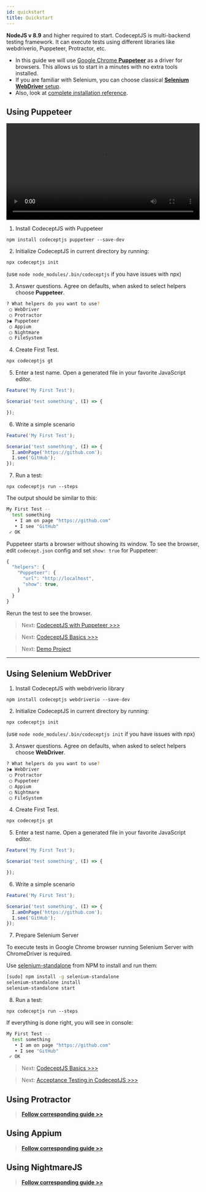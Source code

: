 ```yaml
---
id: quickstart
title: Quickstart
---
```


**NodeJS v 8.9** and higher required to start.
CodeceptJS is multi-backend testing framework. It can execute tests using different libraries like webdriverio, Puppeteer, Protractor, etc.

* In this guide we will use [Google Chrome **Puppeteer**](https://github.com/GoogleChrome/puppeteer) as a driver for browsers. This allows us to start in a minutes with no extra tools installed.
* If you are familiar with Selenium, you can choose classical [**Selenium WebDriver** setup](#using-selenium-webdriver).
* Also, look at [complete installation reference](https://codecept.io/installation/).


## Using Puppeteer


<video onclick="this.paused ? this.play() : this.pause();" src="/img/codeceptjs-install.mp4" style="width: 100%" controls></video>


1) Install CodeceptJS with Puppeteer

```
npm install codeceptjs puppeteer --save-dev
```


2) Initialize CodeceptJS in current directory by running:

```sh
npx codeceptjs init
```

(use `node node_modules/.bin/codeceptjs` if you have issues with npx)

3) Answer questions. Agree on defaults, when asked to select helpers choose **Puppeteer**.

```sh
? What helpers do you want to use?
 ◯ WebDriver
 ◯ Protractor
❯◉ Puppeteer
 ◯ Appium
 ◯ Nightmare
 ◯ FileSystem
```

4) Create First Test.

```bash
npx codeceptjs gt
```

5) Enter a test name. Open a generated file in your favorite JavaScript editor.

```js
Feature('My First Test');

Scenario('test something', (I) => {

});
```

6) Write a simple scenario

```js
Feature('My First Test');

Scenario('test something', (I) => {
  I.amOnPage('https://github.com');
  I.see('GitHub');
});
```

7) Run a test:

```
npx codeceptjs run --steps
```

The output should be similar to this:

```bash
My First Test --
  test something
   • I am on page "https://github.com"
   • I see "GitHub"
 ✓ OK
```

Puppeteer starts a browser without showing its window. To see the browser, edit `codecept.json` config and set `show: true` for Puppeteer:

```js
{
  "helpers": {
    "Puppeteer": {
      "url": "http://localhost",
      "show": true,
    }
  }
}
```

Rerun the test to see the browser.

> Next: [CodeceptJS with Puppeteer >>>](https://codecept.io/puppeteer/)

> Next: [CodeceptJS Basics >>>](https://codecept.io/basics/)

> Next: [Demo Project](https://github.com/DavertMik/codeceptjs-todomvc-puppeteer)


---

## Using Selenium WebDriver

1) Install CodeceptJS with webdriverio library

```
npm install codeceptjs webdriverio --save-dev
```

2) Initialize CodeceptJS in current directory by running:

```sh
npx codeceptjs init
```

(use `node node_modules/.bin/codeceptjs init` if you have issues with npx)

3) Answer questions. Agree on defaults, when asked to select helpers choose **WebDriver**.

```sh
? What helpers do you want to use?
❯◉ WebDriver
 ◯ Protractor
 ◯ Puppeteer
 ◯ Appium
 ◯ Nightmare
 ◯ FileSystem
```

4) Create First Test.

```bash
npx codeceptjs gt
```

5) Enter a test name. Open a generated file in your favorite JavaScript editor.

```js
Feature('My First Test');

Scenario('test something', (I) => {

});
```

6) Write a simple scenario

```js
Feature('My First Test');

Scenario('test something', (I) => {
  I.amOnPage('https://github.com');
  I.see('GitHub');
});
```

7) Prepare Selenium Server

To execute tests in Google Chrome browser running Selenium Server with ChromeDriver is required.

Use [selenium-standalone](https://www.npmjs.com/package/selenium-standalone) from NPM to install and run them:

```sh
[sudo] npm install -g selenium-standalone
selenium-standalone install
selenium-standalone start
```


8) Run a test:

```
npx codeceptjs run --steps
```

If everything is done right, you will see in console:

```bash
My First Test --
  test something
   • I am on page "https://github.com"
   • I see "GitHub"
 ✓ OK
```


> Next: [CodeceptJS Basics >>>](https://codecept.io/basics/)

> Next: [Acceptance Testing in CodeceptJS >>>](https://codecept.io/acceptance/)


## Using Protractor

> [**Follow corresponding guide >>**](https://codecept.io/angular/)

## Using Appium

> [**Follow corresponding guide >>**](https://codecept.io/mobile/)

## Using NightmareJS

> [**Follow corresponding guide >>**](https://codecept.io/nightmare/)
